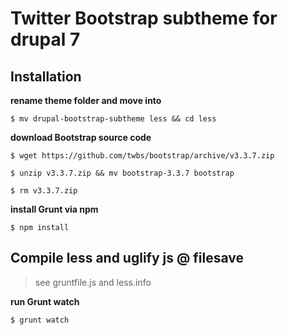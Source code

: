 # Twitter Bootstrap subtheme for drupal 7

## Installation

**rename theme folder and move into**

`$ mv drupal-bootstrap-subtheme less && cd less`

**download Bootstrap source code**

`$ wget https://github.com/twbs/bootstrap/archive/v3.3.7.zip`

`$ unzip v3.3.7.zip && mv bootstrap-3.3.7 bootstrap`

`$ rm v3.3.7.zip`

**install Grunt via npm**

`$ npm install`

## Compile less and uglify js @ filesave

> see gruntfile.js and less.info

**run Grunt watch**

`$ grunt watch`
